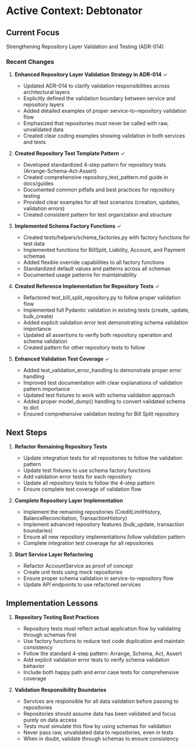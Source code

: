 # Active Context: Debtonator

## Current Focus
Strengthening Repository Layer Validation and Testing (ADR-014)

### Recent Changes

1. **Enhanced Repository Layer Validation Strategy in ADR-014** ✓
   - Updated ADR-014 to clarify validation responsibilities across architectural layers
   - Explicitly defined the validation boundary between service and repository layers
   - Added detailed examples of proper service-to-repository validation flow
   - Emphasized that repositories must never be called with raw, unvalidated data
   - Created clear coding examples showing validation in both services and tests

2. **Created Repository Test Template Pattern** ✓
   - Developed standardized 4-step pattern for repository tests (Arrange-Schema-Act-Assert)
   - Created comprehensive repository_test_pattern.md guide in docs/guides
   - Documented common pitfalls and best practices for repository testing
   - Provided clear examples for all test scenarios (creation, updates, validation errors)
   - Created consistent pattern for test organization and structure

3. **Implemented Schema Factory Functions** ✓
   - Created tests/helpers/schema_factories.py with factory functions for test data
   - Implemented functions for BillSplit, Liability, Account, and Payment schemas
   - Added flexible override capabilities to all factory functions
   - Standardized default values and patterns across all schemas
   - Documented usage patterns for maintainability

4. **Created Reference Implementation for Repository Tests** ✓
   - Refactored test_bill_split_repository.py to follow proper validation flow
   - Implemented full Pydantic validation in existing tests (create, update, bulk_create)
   - Added explicit validation error test demonstrating schema validation importance
   - Updated all assertions to verify both repository operation and schema validation
   - Created pattern for other repository tests to follow

5. **Enhanced Validation Test Coverage** ✓
   - Added test_validation_error_handling to demonstrate proper error handling
   - Improved test documentation with clear explanations of validation pattern importance
   - Updated test fixtures to work with schema validation approach
   - Added proper model_dump() handling to convert validated schema to dict
   - Ensured comprehensive validation testing for Bill Split repository

## Next Steps

1. **Refactor Remaining Repository Tests**
   - Update integration tests for all repositories to follow the validation pattern
   - Update test fixtures to use schema factory functions
   - Add validation error tests for each repository
   - Update all repository tests to follow the 4-step pattern
   - Ensure complete test coverage of validation flow

2. **Complete Repository Layer Implementation**
   - Implement the remaining repositories (CreditLimitHistory, BalanceReconciliation, TransactionHistory)
   - Implement advanced repository features (bulk_update, transaction boundaries)
   - Ensure all new repository implementations follow validation pattern
   - Complete integration test coverage for all repositories

3. **Start Service Layer Refactoring**
   - Refactor AccountService as proof of concept
   - Create unit tests using mock repositories
   - Ensure proper schema validation in service-to-repository flow
   - Update API endpoints to use refactored services

## Implementation Lessons

1. **Repository Testing Best Practices**
   - Repository tests must reflect actual application flow by validating through schemas first
   - Use factory functions to reduce test code duplication and maintain consistency
   - Follow the standard 4-step pattern: Arrange, Schema, Act, Assert
   - Add explicit validation error tests to verify schema validation behavior
   - Include both happy path and error case tests for comprehensive coverage

2. **Validation Responsibility Boundaries**
   - Services are responsible for all data validation before passing to repositories
   - Repositories should assume data has been validated and focus purely on data access
   - Tests must simulate this flow by using schemas for validation
   - Never pass raw, unvalidated data to repositories, even in tests
   - When in doubt, validate through schemas to ensure consistency
